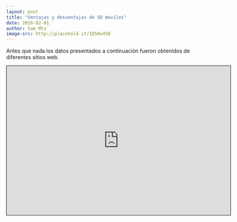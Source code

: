 ```yaml
---
layout: post
title: "Ventajas y desventajas de SO móviles"
date: 2016-02-01
author: Sam Mtz
image-src: http://placehold.it/1050x450
---
```


<p class="flow-text">Antes que nada los datos presentados a continuación fueron obtenidos de diferentes sitios web. </p>
<iframe style="width:600px;height:400px;border: 1px
solid black" src="https://app.wisemapping.com/c/maps/379249/embed?zoom=1"> </iframe>
